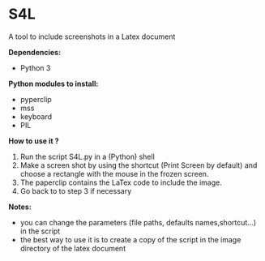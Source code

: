 # S4L
A tool to include screenshots in a Latex document

**Dependencies:**
*  Python 3

**Python modules to install:**
* pyperclip
* mss
* keyboard 
* PIL 

**How to use it ?**
1. Run the script S4L.py in a (Python) shell 
2. Make a screen shot by using the shortcut (Print Screen by default) and choose a rectangle with the mouse in the frozen screen.
3. The paperclip contains the LaTex code to include the image.
4. Go back to to step 3 if necessary


**Notes:**
* you can change the parameters (file paths, defaults names,shortcut...) in the script
* the best way to use it is to create a copy of the script in the image directory of the latex document
